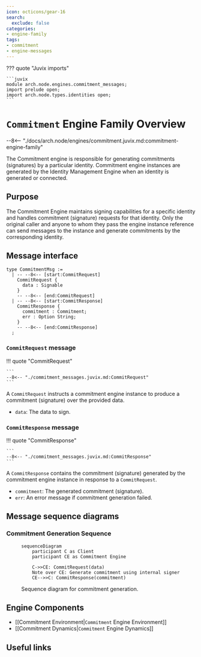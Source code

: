 ```yaml
---
icon: octicons/gear-16
search:
  exclude: false
categories:
- engine-family
tags:
- commitment
- engine-messages
---
```


??? quote "Juvix imports"

    ```juvix
    module arch.node.engines.commitment_messages;
    import prelude open;
    import arch.node.types.identities open;
    ```

# `Commitment` Engine Family Overview

--8<-- "./docs/arch.node/engines/commitment.juvix.md:commitment-engine-family"

The Commitment engine is responsible for generating commitments (signatures) by
a particular identity. Commitment engine instances are generated by the Identity
Management Engine when an identity is generated or connected.

## Purpose

The Commitment Engine maintains signing capabilities for a specific identity and
handles commitment (signature) requests for that identity. Only the original
caller and anyone to whom they pass the engine instance reference can send
messages to the instance and generate commitments by the corresponding identity.

## Message interface

<!-- --8<-- [start:CommitmentMsg] -->
```juvix
type CommitmentMsg :=
  | -- --8<-- [start:CommitRequest]
    CommitRequest {
      data : Signable
    }
    -- --8<-- [end:CommitRequest]
  | -- --8<-- [start:CommitResponse]
    CommitResponse {
      commitment : Commitment;
      err : Option String;
    }
    -- --8<-- [end:CommitResponse]
  ;
```
<!-- --8<-- [end:CommitmentMsg] -->

### `CommitRequest` message

!!! quote "CommitRequest"

    ```
    --8<-- "./commitment_messages.juvix.md:CommitRequest"
    ```

A `CommitRequest` instructs a commitment engine instance to produce a commitment
(signature) over the provided data.

- `data`: The data to sign.

### `CommitResponse` message

!!! quote "CommitResponse"

    ```
    --8<-- "./commitment_messages.juvix.md:CommitResponse"
    ```

A `CommitResponse` contains the commitment (signature) generated by the
commitment engine instance in response to a `CommitRequest`.

- `commitment`: The generated commitment (signature).
- `err`: An error message if commitment generation failed.

## Message sequence diagrams

### Commitment Generation Sequence

<!-- --8<-- [start:message-sequence-diagram] -->
<figure markdown="span">

```mermaid
sequenceDiagram
    participant C as Client
    participant CE as Commitment Engine

    C->>CE: CommitRequest(data)
    Note over CE: Generate commitment using internal signer
    CE-->>C: CommitResponse(commitment)
```

<figcaption markdown="span">
Sequence diagram for commitment generation.
</figcaption>
</figure>
<!-- --8<-- [end:message-sequence-diagram] -->

## Engine Components

- [[Commitment Environment|`Commitment` Engine Environment]]
- [[Commitment Dynamics|`Commitment` Engine Dynamics]]

## Useful links
